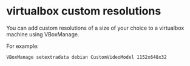 
# virtualbox custom resolutions

You can add custom resolutions of a size of your choice to a virtualbox machine using VBoxManage.

For example:

    VBoxManage setextradata debian CustomVideoModel 1152x648x32

